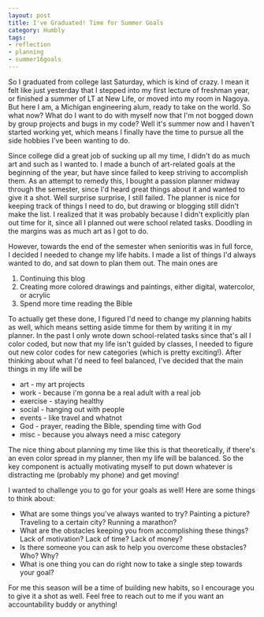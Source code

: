 ```yaml
---
layout: post
title: I've Graduated! Time for Summer Goals
category: Humbly
tags:
- reflection
- planning
- summer16goals
---
```


So I graduated from college last Saturday, which is kind of crazy. I mean it felt like just yesterday that I stepped into my first lecture of freshman year, or finished a summer of LT at New Life, or moved into my room in Nagoya. But here I am, a Michigan engineering alum, ready to take on the world. So what now? What do I want to do with myself now that I'm not bogged down by group projects and bugs in my code? Well it's summer now and I haven't started working yet, which means I finally have the time to pursue all the side hobbies I've been wanting to do. 

Since college did a great job of sucking up all my time, I didn't do as much art and such as I wanted to. I made a bunch of art-related goals at the beginning of the year, but have since failed to keep striving to accomplish them. As an attempt to remedy this, I bought a passion planner midway through the semester, since I'd heard great things about it and wanted to give it a shot. Well surprise surprise, I still failed. The planner is nice for keeping track of things I need to do, but drawing or blogging still didn't make the list. I realized that it was probably because I didn't explicitly plan out time for it, since all I planned out were school related tasks. Doodling in the margins was as much art as I got to do. 

However, towards the end of the semester when senioritis was in full force, I decided I needed to change my life habits. I made a list of things I'd always wanted to do, and sat down to plan them out. The main ones are

1. Continuing this blog
2. Creating more colored drawings and paintings, either digital, watercolor, or acrylic
3. Spend more time reading the Bible

To actually get these done, I figured I'd need to change my planning habits as well, which means setting aside timme for them by writing it in my planner. In the past I only wrote down school-related tasks since that's all I color coded, but now that my life isn't guided by classes, I needed to figure out new color codes for new categories (which is pretty exciting!). After thinking about what I'd need to feel balanced, I've decided that the main things in my life will be

- art - my art projects
- work - because i'm gonna be a real adult with a real job
- exercise - staying healthy
- social - hanging out with people
- events - like travel and whatnot
- God - prayer, reading the Bible, spending time with God
- misc - because you always need a misc category

The nice thing about planning my time like this is that theoretically, if there's an even color spread in my planner, then my life will be balanced. So the key component is actually motivating myself to put down whatever is distracting me (probably my phone) and get moving!

I wanted to challenge you to go for your goals as well! Here are some things to think about:

- What are some things you've always wanted to try? Painting a picture? Traveling to a certain city? Running a marathon?
- What are the obstacles keeping you from accomplishing these things? Lack of motivation? Lack of time? Lack of money?
- Is there someone you can ask to help you overcome these obstacles? Who? Why?
- What is one thing you can do right now to take a single step towards your goal?

For me this season will be a time of building new habits, so I encourage you to give it a shot as well. Feel free to reach out to me if you want an accountability buddy or anything!
